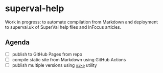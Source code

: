 superval-help
=============

Work in progress: to automate compilation from Markdown and deployment to superval.uk of SuperVal help files and InFocus articles.

Agenda
------

* [ ] publish to GitHub Pages from repo
* [ ] compile static site from Markdown using GitHub Actions
* [ ] publish multiple versions using [`mike`](https://squidfunk.github.io/mkdocs-material/setup/setting-up-versioning/#versioning) utility 

